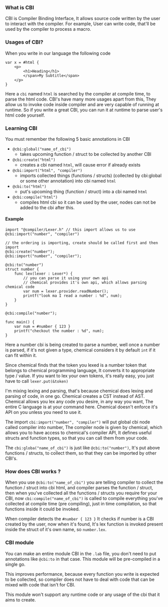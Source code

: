 ### What is CBI

CBI is Compiler Binding Interface, It allows source code written by the user to interact with the compiler.
For example, User can write code, that'll be used by the compiler to process a macro.

### Usages of CBI?

When you write in our language the following code

```chemical
var x = #html {
    <p>
        <h1>Heading</h1>
        </span>My Subtitle</span>
    </p>
}
```

Here a `cbi` named `html` is searched by the compiler at compile time, to parse the html code.
CBI's have many more usages apart from this, They allow us to invoke code inside compiler and are very capable of running at runtime.
So if you write a great CBI, you can run it at runtime to parse user's html code yourself.

### Learning CBI

You must remember the following 5 basic annotations in CBI

- `@cbi:global("name_of_cbi")` 
  - takes upcoming function / struct to be collected by another CBI
- `@cbi:create("html")`
  - creates a cbi named `html`, will cause error if already exists
- `@cbi:import("html", "compiler")`
  - imports collected things (functions / structs) (collected by cbi:global or some other annotation) into cbi named `html`
- `@cbi:to("html")`
  - put's upcoming thing (function / struct) into a cbi named `html`
- `@cbi:compile("html")`
  - compiles html cbi so it can be used by the user, nodes can not be added to the cbi after this.

#### Example

```chemical
import "@compiler/Lexer.h" // this import allows us to use @cbi:import("number", "compiler")

// the ordering is importing, create should be called first and then import
@cbi:create("number");
@cbi:import("number", "compiler");

@cbi:to("number")
struct number {
    func lex(lexer : Lexer*) {
        // you can parse it using your own api
        // chemical provides it's own api, which allows parsing chemical code
        var num = lexer.provider.readNumber();
        printf("look ma I read a number : %d", num);
    }
}

@cbi:compile("number");

func main() {
    var num = #number { 123 }
    printf("checkout the number : %d", num);
}
```

Here a number cbi is being created to parse a number, well once a number is parsed, if it's not given a type, chemical considers it by default `int` if it can fit within it.

Since chemical finds that the token you lexed is a number token that belongs to chemical programming language, It converts it to appropriate type / value.
If you want to lex your own tokens, it's really easy, you just have to call `lexer.put(&token)`

I'm mixing lexing and parsing, that's because chemical does lexing and parsing of code, in one go.
Chemical creates a CST instead of AST. Chemical allows you lex any code you desire, in any way you want, The entire C language is at your command here. Chemical doesn't enforce it's API on you
unless you need to use it.

The import `cbi:import("number", "compiler")` will put global cbi node called compiler into number, The compiler node is given by chemical, which allows you
to have access to chemical's compiler API, It defines useful structs and function types, so that you can call them from your code.

The `cbi:globa("name_of_cbi")` is just like `@cbi:to("number")`, It's put above functions / structs, to collect them, so that they can be imported by other CBI's.

### How does CBI works ?

When you use `@cbi:to("name_of_cbi")` you are telling compiler to collect the function / struct into cbi html, and compiler parses the function / struct, then when you've collected all the functions / structs you require for your CBI, now `cbi:compile("name_of_cbi")` is called
to compile everything you've collected at compile time (pre compiling), just in time compilation, so that functions inside it could be invoked.


When compiler detects the `#number { 123 }` It checks if number is a CBI created by the user, now when it's found, It's lex function is invoked
present inside the struct of it's own name, so `number.lex`.

### CBI module

You can make an entire module CBI in the `.lab` file, you don't need to put annotations like `@cbi:to` in that case.
This module will be pre-compiled in a single go.

This improves performance, because every function you write is expected to be collected, so compiler does not have to deal with
code that can be mixed with code that isn't for CBI.

This module won't support any runtime code or any usage of the cbi that it aims to create.